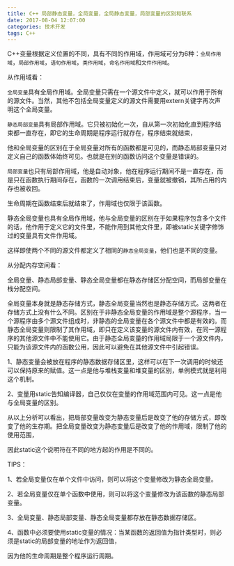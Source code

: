 ```yaml
---
title: C++ 局部静态变量，全局变量，全局静态变量，局部变量的区别和联系
date: 2017-08-04 12:07:00
categories: 技术开发
tags: C++
---
```

C++变量根据定义位置的不同，具有不同的作用域，作用域可分为6种：`全局作用域`，`局部作用域`，`语句作用域`，`类作用域`，`命名作用域`和`文件作用域`。

从作用域看：

`全局变量`具有全局作用域。全局变量只需在一个源文件中定义，就可以作用于所有的源文件。当然，其他不包括全局变量定义的源文件需要用extern关键字再次声明这个全局变量。

`静态局部变量`具有局部作用域。它只被初始化一次，自从第一次初始化直到程序结束都一直存在，即它的生命周期是程序运行就存在，程序结束就结束，

他和全局变量的区别在于全局变量对所有的函数都是可见的，而静态局部变量只对定义自己的函数体始终可见。也就是在别的函数访问这个变量是错误的。

`局部变量`也只有局部作用域，他是自动对象，他在程序运行期间不是一直存在，而是只在函数执行期间存在，函数的一次调用结束后，变量就被撤销，其所占用的内存也被收回。

生命周期在函数结束后就结束了，作用域也仅限于该函数。

静态全局变量也具有全局作用域，他与全局变量的区别在于如果程序包含多个文件的话，他作用于定义它的文件里，不能作用到其他文件里，即被static关键字修饰过的变量具有文件作用域。

这样即使两个不同的源文件都定义了相同的`静态全局变量`，他们也是不同的变量。
<!-- more -->
从分配内存空间看：

全局变量、静态局部变量、静态全局变量都在静态存储区分配空间，而局部变量在栈分配空间。

全局变量本身就是静态存储方式，静态全局变量当然也是静态存储方式。这两者在存储方式上没有什么不同。区别在于非静态全局变量的作用域是整个源程序，当一个源程序由多个源文件组成时，非静态的全局变量在各个源文件中都是有效的。而静态全局变量则限制了其作用域，即只在定义该变量的源文件内有效，在同一源程序的其他源文件中不能使用它。由于静态全局变量的作用域局限于一个源文件内，只能为该源文件内的函数公用，因此可以避免在其他源文件中引起错误。

1、静态变量会被放在程序的静态数据存储区里，这样可以在下一次调用的时候还可以保持原来的赋值。这一点是他与堆栈变量和堆变量的区别，单例模式就是利用这个机制。

2、变量用static告知编译器，自己仅仅在变量的作用域范围内可见。这一点是他与全局变量的区别。

从以上分析可以看出，把局部变量改变为静态变量后是改变了他的存储方式，即改变了他的生存期。把全局变量改变为静态变量后是改变了他的作用域，限制了他的使用范围，

因此static这个说明符在不同的地方起的作用是不同的。

TIPS：

1、若全局变量仅在单个文件中访问，则可以将这个变量修改为静态全局变量。

2、若全局变量仅在单个函数中使用，则可以将这个变量修改为该函数的静态局部变量。

3、全局变量、静态局部变量、静态全局变量都存放在静态数据存储区。

4、函数中必须要使用static变量的情况：当某函数的返回值为指针类型时，则必须是static的局部变量的地址作为返回值，

因为他的生命周期是整个程序运行周期。